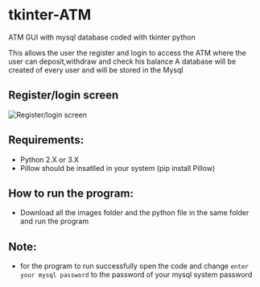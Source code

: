 # tkinter-ATM
ATM GUI with mysql database coded with tkinter python

This allows the user the register and login to access the ATM where the user can deposit,withdraw and check his balance
A database will be created of every user and will be stored in the Mysql

## Register/login screen
![Register/login screen](/images/register_login_screen.png)



## Requirements:

* Python 2.X or 3.X
* Pillow should be insatlled in your system (pip install Pillow)

## How to run the program:

* Download all the images folder and the python file in the same folder and run the program



## Note:

* for the program to run successfully open the code and change `enter your mysql password` to the password of your mysql system password
